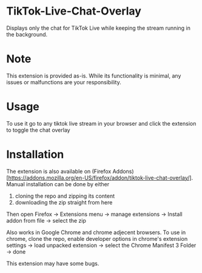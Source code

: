 # TikTok-Live-Chat-Overlay
Displays only the chat for TikTok Live while keeping the stream running in the background.

# Note
This extension is provided as-is. While its functionality is minimal, any issues or malfunctions are your responsibility. 

# Usage
To use it go to any tiktok live stream in your browser and click the extension to toggle the chat overlay

# Installation
The extension is also available on (Firefox Addons)[https://addons.mozilla.org/en-US/firefox/addon/tiktok-live-chat-overlay/].
Manual installation can be done by either
1. cloning the repo and zipping its content
2. downloading the zip straight from here

Then open Firefox -> Extensions menu -> manage extensions -> Install addon from file -> select the zip

Also works in Google Chrome and chrome adjecent browsers. To use in chrome, clone the repo, enable developer options in chrome's extension settings -> load unpacked extension -> select the Chrome Manifest 3 Folder -> done


This extension may have some bugs.
